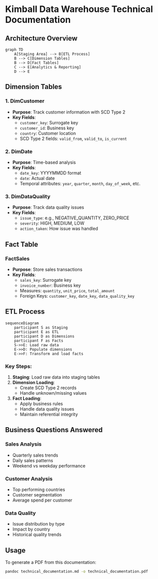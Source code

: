 # Kimball Data Warehouse Technical Documentation

## Architecture Overview

```mermaid
graph TD
    A[Staging Area] --> B[ETL Process]
    B --> C[Dimension Tables]
    B --> D[Fact Tables]
    C --> E[Analytics & Reporting]
    D --> E
```

## Dimension Tables

### 1. DimCustomer
- **Purpose**: Track customer information with SCD Type 2
- **Key Fields**:
  - `customer_key`: Surrogate key
  - `customer_id`: Business key
  - `country`: Customer location
  - SCD Type 2 fields: `valid_from`, `valid_to`, `is_current`

### 2. DimDate
- **Purpose**: Time-based analysis
- **Key Fields**:
  - `date_key`: YYYYMMDD format
  - `date`: Actual date
  - Temporal attributes: `year`, `quarter`, `month`, `day_of_week`, etc.

### 3. DimDataQuality
- **Purpose**: Track data quality issues
- **Key Fields**:
  - `issue_type`: e.g., NEGATIVE_QUANTITY, ZERO_PRICE
  - `severity`: HIGH, MEDIUM, LOW
  - `action_taken`: How issue was handled

## Fact Table

### FactSales
- **Purpose**: Store sales transactions
- **Key Fields**:
  - `sales_key`: Surrogate key
  - `invoice_number`: Business key
  - Measures: `quantity`, `unit_price`, `total_amount`
  - Foreign Keys: `customer_key`, `date_key`, `data_quality_key`

## ETL Process

```mermaid
sequenceDiagram
    participant S as Staging
    participant E as ETL
    participant D as Dimensions
    participant F as Facts
    S->>E: Load raw data
    E->>D: Populate dimensions
    E->>F: Transform and load facts
```

### Key Steps:
1. **Staging**: Load raw data into staging tables
2. **Dimension Loading**:
   - Create SCD Type 2 records
   - Handle unknown/missing values
3. **Fact Loading**:
   - Apply business rules
   - Handle data quality issues
   - Maintain referential integrity

## Business Questions Answered

### Sales Analysis
- Quarterly sales trends
- Daily sales patterns
- Weekend vs weekday performance

### Customer Analysis
- Top performing countries
- Customer segmentation
- Average spend per customer

### Data Quality
- Issue distribution by type
- Impact by country
- Historical quality trends

## Usage

To generate a PDF from this documentation:
```bash
pandoc technical_documentation.md -o technical_documentation.pdf
```
